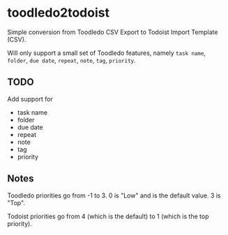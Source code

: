 # toodledo2todoist
Simple conversion from Toodledo CSV Export to Todoist Import Template (CSV).

Will only support a small set of Toodledo features, namely `task name`, 
`folder`, `due date`, `repeat`, `note`, `tag`, `priority`.

## TODO
Add support for
- task name 
- folder
- due date
- repeat
- note
- tag
- priority

## Notes
Toodledo priorities go from -1 to 3. 0 is "Low" and is the default value. 3 is "Top".

Todoist priorities go from 4 (which is the default) to 1 (which is the top priority).

